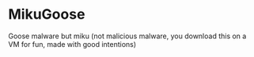# MikuGoose
Goose malware but miku (not malicious malware, you download this on a VM for fun, made with good intentions)
